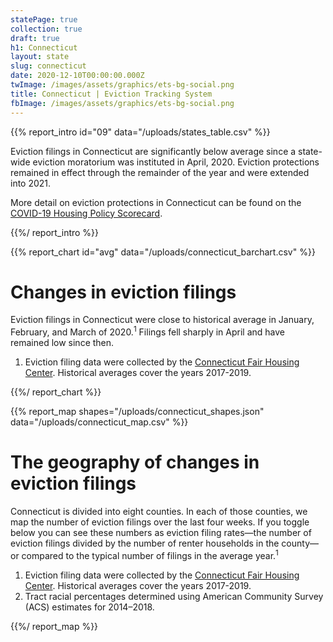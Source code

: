 ```yaml
---
statePage: true
collection: true
draft: true
h1: Connecticut
layout: state
slug: connecticut
date: 2020-12-10T00:00:00.000Z
twImage: /images/assets/graphics/ets-bg-social.png
title: Connecticut | Eviction Tracking System
fbImage: /images/assets/graphics/ets-bg-social.png
---
```


{{% report_intro id="09" data="/uploads/states_table.csv" %}}

Eviction filings in Connecticut are significantly below average since a state-wide eviction moratorium was instituted in April, 2020. Eviction protections remained in effect through the remainder of the year and were extended into 2021.

More detail on eviction protections in Connecticut can be found on the [COVID-19 Housing Policy Scorecard](https://evictionlab.org/covid-policy-scorecard/ct/).

{{%/ report_intro %}}



{{% report_chart id="avg" data="/uploads/connecticut_barchart.csv" %}}

# Changes in eviction filings

Eviction filings in Connecticut were close to historical average in January, February, and March of 2020.<sup>1</sup> Filings fell sharply in April and have remained low since then. 

1. Eviction filing data were collected by the [Connecticut Fair Housing Center](https://www.ctfairhousing.org/). Historical averages cover the years 2017-2019.


{{%/ report_chart %}}



{{% report_map shapes="/uploads/connecticut_shapes.json" data="/uploads/connecticut_map.csv" %}}

# The geography of changes in eviction filings

Connecticut is divided into eight counties. In each of those counties, we map the number of eviction filings over the last four weeks. If you toggle below you can see these numbers as eviction filing rates—the number of eviction filings divided by the number of renter households in the county—or compared to the typical number of filings in the average year.<sup>1</sup> 

1. Eviction filing data were collected by the [Connecticut Fair Housing Center](https://www.ctfairhousing.org/). Historical averages cover the years 2017-2019.
2. Tract racial percentages determined using American Community Survey (ACS) estimates for 2014–2018.

{{%/ report_map %}}